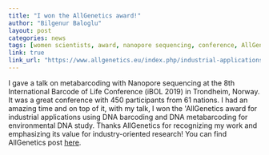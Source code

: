 ```yaml
---
title: "I won the AllGenetics award!"
author: "Bilgenur Baloglu"
layout: post
categories: news
tags: [women scientists, award, nanopore sequencing, conference, AllGenetics]
link: true
link_url: "https://www.allgenetics.eu/index.php/industrial-applications-dna-barcoding-dna-metabarcoding-prize.html" 
---
```


I gave a talk on metabarcoding with Nanopore sequencing at the 8th International Barcode of Life Conference (iBOL 2019) in Trondheim, Norway. It was a great conference with 450 participants from 61 nations. I had an amazing time and on top of it, with my talk, I won the 'AllGenetics award for industrial applications using DNA barcoding and DNA metabarcoding for environmental DNA study. Thanks AllGenetics for recognizing my work and emphasizing its value for industry-oriented research! You can find AllGenetics post [here](https://www.allgenetics.eu/index.php/industrial-applications-dna-barcoding-dna-metabarcoding-prize.html).
